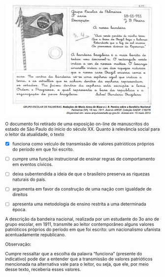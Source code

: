 

![](b915dc08-b9e5-cc0a-614a-ce214a2699e8.png)

O documento foi retirado de uma exposição on-line de manuscritos do estado de São Paulo do início do século XX. Quanto à relevância social para o leitor da atualidade, o texto



- [x] funciona como veículo de transmissão de valores patrióticos próprios do período em que foi escrito.
- [ ] cumpre uma função instrucional de ensinar regras de comportamento em eventos cívicos.
- [ ] deixa subentendida a ideia de que o brasileiro preserva as riquezas naturais do país.
- [ ] argumenta em favor da construção de uma nação com igualdade de direitos
- [ ] apresenta uma metodologia de ensino restrita a uma determinada época.


A descrição da bandeira nacional, realizada por um estudante do 3o ano de grupo escolar, em 1911, transmite ao leitor contemporâneo alguns valores patrióticos próprios do período em que foi escrito: um nacionalismo ufanista acentuadamente republicano.

Observação:

Cumpre ressaltar que a escolha da palavra “funciona” (presente do indicativo) pode dar a entender que a transmissão de valores patrióticos mencionada na alternativa vale para o leitor, ou seja, que ele, por meio desse texto, receberia esses valores.

        